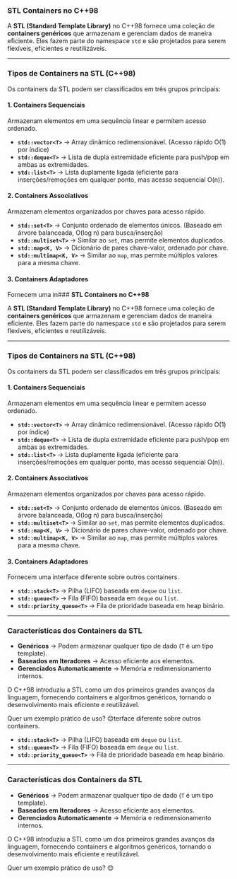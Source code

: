 ### **STL Containers no C++98**  

A **STL (Standard Template Library)** no C++98 fornece uma coleção de **containers genéricos** que armazenam e gerenciam dados de maneira eficiente. Eles fazem parte do namespace `std` e são projetados para serem flexíveis, eficientes e reutilizáveis.

---

### **Tipos de Containers na STL (C++98)**  

Os containers da STL podem ser classificados em três grupos principais:

#### **1. Containers Sequenciais**
Armazenam elementos em uma sequência linear e permitem acesso ordenado.
- **`std::vector<T>`** → Array dinâmico redimensionável. (Acesso rápido O(1) por índice)
- **`std::deque<T>`** → Lista de dupla extremidade eficiente para push/pop em ambas as extremidades.
- **`std::list<T>`** → Lista duplamente ligada (eficiente para inserções/remoções em qualquer ponto, mas acesso sequencial O(n)).
  
#### **2. Containers Associativos**  
Armazenam elementos organizados por chaves para acesso rápido.
- **`std::set<T>`** → Conjunto ordenado de elementos únicos. (Baseado em árvore balanceada, O(log n) para busca/inserção)
- **`std::multiset<T>`** → Similar ao `set`, mas permite elementos duplicados.
- **`std::map<K, V>`** → Dicionário de pares chave-valor, ordenado por chave.
- **`std::multimap<K, V>`** → Similar ao `map`, mas permite múltiplos valores para a mesma chave.

#### **3. Containers Adaptadores**  
Fornecem uma in### **STL Containers no C++98**  

A **STL (Standard Template Library)** no C++98 fornece uma coleção de **containers genéricos** que armazenam e gerenciam dados de maneira eficiente. Eles fazem parte do namespace `std` e são projetados para serem flexíveis, eficientes e reutilizáveis.

---

### **Tipos de Containers na STL (C++98)**  

Os containers da STL podem ser classificados em três grupos principais:

#### **1. Containers Sequenciais**
Armazenam elementos em uma sequência linear e permitem acesso ordenado.
- **`std::vector<T>`** → Array dinâmico redimensionável. (Acesso rápido O(1) por índice)
- **`std::deque<T>`** → Lista de dupla extremidade eficiente para push/pop em ambas as extremidades.
- **`std::list<T>`** → Lista duplamente ligada (eficiente para inserções/remoções em qualquer ponto, mas acesso sequencial O(n)).
  
#### **2. Containers Associativos**  
Armazenam elementos organizados por chaves para acesso rápido.
- **`std::set<T>`** → Conjunto ordenado de elementos únicos. (Baseado em árvore balanceada, O(log n) para busca/inserção)
- **`std::multiset<T>`** → Similar ao `set`, mas permite elementos duplicados.
- **`std::map<K, V>`** → Dicionário de pares chave-valor, ordenado por chave.
- **`std::multimap<K, V>`** → Similar ao `map`, mas permite múltiplos valores para a mesma chave.

#### **3. Containers Adaptadores**  
Fornecem uma interface diferente sobre outros containers.
- **`std::stack<T>`** → Pilha (LIFO) baseada em `deque` ou `list`.
- **`std::queue<T>`** → Fila (FIFO) baseada em `deque` ou `list`.
- **`std::priority_queue<T>`** → Fila de prioridade baseada em heap binário.

---

### **Características dos Containers da STL**
- **Genéricos** → Podem armazenar qualquer tipo de dado (`T` é um tipo template).
- **Baseados em Iteradores** → Acesso eficiente aos elementos.
- **Gerenciados Automaticamente** → Memória e redimensionamento internos.

O C++98 introduziu a STL como um dos primeiros grandes avanços da linguagem, fornecendo containers e algoritmos genéricos, tornando o desenvolvimento mais eficiente e reutilizável.

Quer um exemplo prático de uso? 😊terface diferente sobre outros containers.
- **`std::stack<T>`** → Pilha (LIFO) baseada em `deque` ou `list`.
- **`std::queue<T>`** → Fila (FIFO) baseada em `deque` ou `list`.
- **`std::priority_queue<T>`** → Fila de prioridade baseada em heap binário.

---

### **Características dos Containers da STL**
- **Genéricos** → Podem armazenar qualquer tipo de dado (`T` é um tipo template).
- **Baseados em Iteradores** → Acesso eficiente aos elementos.
- **Gerenciados Automaticamente** → Memória e redimensionamento internos.

O C++98 introduziu a STL como um dos primeiros grandes avanços da linguagem, fornecendo containers e algoritmos genéricos, tornando o desenvolvimento mais eficiente e reutilizável.

Quer um exemplo prático de uso? 😊